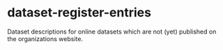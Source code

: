 # dataset-register-entries
Dataset descriptions for online datasets which are not (yet) published on the organizations website.
